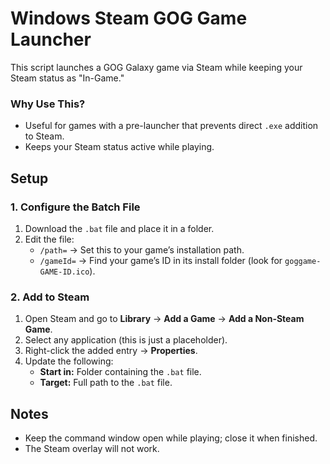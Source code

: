 # Windows Steam GOG Game Launcher  

This script launches a GOG Galaxy game via Steam while keeping your Steam status as "In-Game." 

### Why Use This?  
- Useful for games with a pre-launcher that prevents direct `.exe` addition to Steam.  
- Keeps your Steam status active while playing.  

## Setup  

### 1. Configure the Batch File  
1. Download the `.bat` file and place it in a folder.  
2. Edit the file:
   - `/path=` → Set this to your game’s installation path.  
   - `/gameId=` → Find your game’s ID in its install folder (look for `goggame-GAME-ID.ico`).  

### 2. Add to Steam  
1. Open Steam and go to **Library** → **Add a Game** → **Add a Non-Steam Game**.  
2. Select any application (this is just a placeholder).  
3. Right-click the added entry → **Properties**.  
4. Update the following:  
   - **Start in:** Folder containing the `.bat` file.  
   - **Target:** Full path to the `.bat` file.  

## Notes  
- Keep the command window open while playing; close it when finished.  
- The Steam overlay will not work. 
